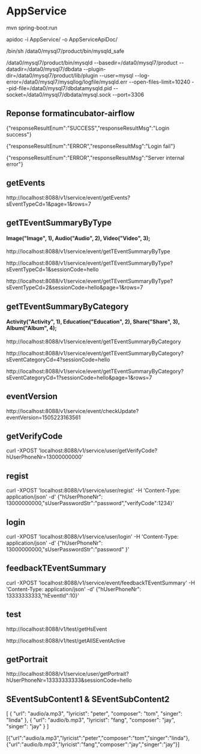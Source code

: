 # AppService

mvn spring-boot:run

apidoc -i AppService/ -o AppServiceApiDoc/

/bin/sh /data0/mysql7/product/bin/mysqld_safe

/data0/mysql7/product/bin/mysqld --basedir=/data0/mysql7/product --datadir=/data0/mysql7/dbdata --plugin-dir=/data0/mysql7/product/lib/plugin --user=mysql --log-error=/data0/mysql7/mysqllog/logfile/mysqld.err --open-files-limit=10240 --pid-file=/data0/mysql7/dbdatamysqld.pid --socket=/data0/mysql7/dbdata/mysql.sock --port=3306


## Reponse formatincubator-airflow
{"responseResultEnum":"SUCCESS","responseResultMsg":"Login success"}

{"responseResultEnum":"ERROR","responseResultMsg":"Login fail"}

{"responseResultEnum":"ERROR","responseResultMsg":"Server internal error"}

## getEvents
http://localhost:8088/v1/service/event/getEvents?sEventTypeCd=1&page=1&rows=7

## getTEventSummaryByType
#### Image("Image", 1), Audio("Audio", 2), Video("Video", 3);
http://localhost:8088/v1/service/event/getTEventSummaryByType

http://localhost:8088/v1/service/event/getTEventSummaryByType?sEventTypeCd=1&sessionCode=hello

http://localhost:8088/v1/service/event/getTEventSummaryByType?sEventTypeCd=2&sessionCode=hello&page=1&rows=7

## getTEventSummaryByCategory
#### Activity("Activity", 1), Education("Education", 2),  Share("Share", 3), Album("Album", 4);
http://localhost:8088/v1/service/event/getTEventSummaryByCategory

http://localhost:8088/v1/service/event/getTEventSummaryByCategory?sEventCategoryCd=4?sessionCode=hello

http://localhost:8088/v1/service/event/getTEventSummaryByCategory?sEventCategoryCd=1?sessionCode=hello&page=1&rows=7

## eventVersion
http://localhost:8088/v1/service/event/checkUpdate?eventVersion=1505223163561


## getVerifyCode
curl -XPOST 'localhost:8088/v1/service/user/getVerifyCode?hUserPhoneNr=13000000000'

## regist
curl -XPOST 'localhost:8088/v1/service/user/regist' -H 'Content-Type: application/json' -d' {"hUserPhoneNr": 13000000000,"sUserPasswordStr":"password","verifyCode":1234}'

## login
curl -XPOST 'localhost:8088/v1/service/user/login' -H 'Content-Type: application/json' -d' {"hUserPhoneNr": 13000000000,"sUserPasswordStr":"password" }'

## feedbackTEventSummary
curl -XPOST 'localhost:8088/v1/service/event/feedbackTEventSummary' -H 'Content-Type: application/json' -d' {"hUserPhoneNr": 13333333333,"hEventId":10}'

## test
http://localhost:8088/v1/test/getHsEvent

http://localhost:8088/v1/test/getAllSEventActive

## getPortrait
http://localhost:8088/v1/service/user/getPortrait?hUserPhoneNr=13333333333&sessionCode=hello

## SEventSubContent1 & SEventSubContent2
[
    {
        "url": "audio/a.mp3",
        "lyricist": "peter",
        "composer": "tom",
        "singer": "linda"
    },
    {
        "url": "audio/b.mp3",
        "lyricist": "fang",
        "composer": "jay",
        "singer": "jay"
    }
]

[{"url":"audio/a.mp3","lyricist":"peter","composer":"tom","singer":"linda"},{"url":"audio/b.mp3","lyricist":"fang","composer":"jay","singer":"jay"}]